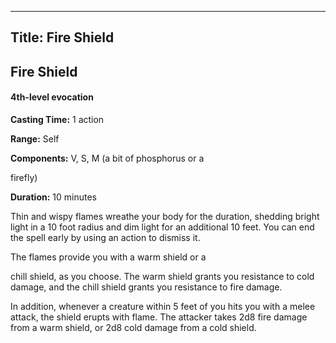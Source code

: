 -------------------------
Title: Fire Shield
-------------------------

## Fire Shield

#### 4th-level evocation


**Casting Time:** 1 action

**Range:** Self

**Components:** V, S, M (a bit of phosphorus or a

firefly)

**Duration:** 10 minutes


Thin and wispy flames wreathe your body for the duration, shedding
bright light in a 10 foot radius and dim light for an additional 10
feet. You can end the spell early by using an action to dismiss it.

The flames provide you with a warm shield or a

chill shield, as you choose. The warm shield grants you resistance to
cold damage, and the chill shield grants you resistance to fire damage.

In addition, whenever a creature within 5 feet of you hits you with a
melee attack, the shield erupts with flame. The attacker takes 2d8 fire
damage from a warm shield, or 2d8 cold damage from a cold shield.


